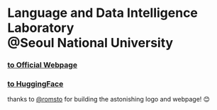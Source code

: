 # Language and Data Intelligence Laboratory<br/>@Seoul National University

### [to Official Webpage](http://ldi.snu.ac.kr)

### [to HuggingFace](https://huggingface.co/LDI-lab/)


thanks to [@romsto](https://github.com/romsto) for building the astonishing logo and webpage! 😊

<!--

**Here are some ideas to get you started:**

🙋‍♀️ A short introduction - what is your organization all about?
🌈 Contribution guidelines - how can the community get involved?
👩‍💻 Useful resources - where can the community find your docs? Is there anything else the community should know?
🍿 Fun facts - what does your team eat for breakfast?
🧙 Remember, you can do mighty things with the power of [Markdown](https://docs.github.com/github/writing-on-github/getting-started-with-writing-and-formatting-on-github/basic-writing-and-formatting-syntax)
-->
